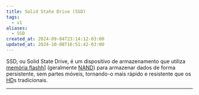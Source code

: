 ```yaml
---
title: Solid State Drive (SSD)
tags:
  - v1
aliases:
  - SSD
created_at: 2024-09-04T23:14:12-03:00
updated_at: 2024-10-08T16:51:42-03:00
---
```


SSD, ou Solid State Drive, é um dispositivo de armazenamento que utiliza [memória flashh](Memoria_flash.md)] (geralmente [NAND](NAND.md)) para armazenar dados de forma persistente, sem partes móveis, tornando-o mais rápido e resistente que os [HD](Hard_disk_drive.md)s tradicionais.

---

